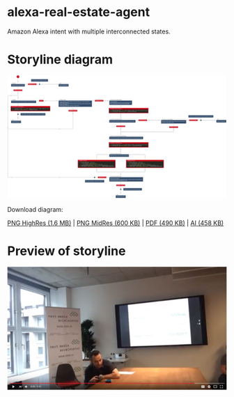 # alexa-real-estate-agent
Amazon Alexa intent with multiple interconnected states.

# Storyline diagram

[![Storyline diagram](readme-resources/diagram-low-resolution.png)](https://raw.githubusercontent.com/MiroslavJelaska/alexa-real-estate-agent/master/readme-resources/diagram%20%5Bmedium-resolution%5D.png "Click to open larger diagram")

Download diagram:

[PNG HighRes (1.6 MB)](https://raw.githubusercontent.com/MiroslavJelaska/alexa-real-estate-agent/master/readme-resources/diagram-high-resolution.png)
|
[PNG MidRes (600 KB)](https://raw.githubusercontent.com/MiroslavJelaska/alexa-real-estate-agent/master/readme-resources/diagram-medium-resolution.png)
|
[PDF (490 KB)](https://github.com/MiroslavJelaska/alexa-real-estate-agent/raw/master/readme-resources/diagram.ai)
|
[AI (458 KB)](https://github.com/MiroslavJelaska/alexa-real-estate-agent/raw/master/readme-resources/diagram.ai)

# Preview of storyline
[![Amazon Alexa skill pitch at "Let the machines talk" hackathon @Berlin](readme-resources/youtube-screenshot.png)](https://youtu.be/OKX5nA8ez_k "Amazon Alexa skill pitch at Let the machines talk hackathon @Berlin)")
